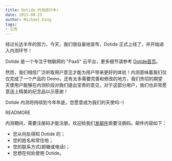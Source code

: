 ```yaml
---
title: Dotide 内测进行中!
date: 2013-08-25
author: Michael Ding
tags:
- 公告
---
```


经过长达半年的努力，今天，我们很自豪地宣布，Dotide 正式上线了，并开始进入内测环节！

Dotide 是一个专注于物联网的 "PaaS" 云平台，更多细节请参考 [Dotide首页](http://dotide.com)。

然而，我们相信广泛听取用户意见才能为用户带来更好的体验！内测意味着我们仅仅完成了一个产品的 Demo，还有太多需要完善和修改的地方，我们热切的期望天使用户能够在内测阶段对我们提出宝贵的意见，对于这部分用户，我们也非常愿意送上精美的纪念品以示感谢！

Dotide 内测将持续到今年年底，您愿意成为我们的天使吗:-)

READMORE

内测期间，需要注册码才能注册。欢迎给我们[发邮件](mailto:support@dotide.com)索要注册码。邮件内容如下：

* 您从何处得知 Dotide 的；
* 您的姓名和常住地；
* 您的联系方式(邮箱或电话)；
* 您想在何处使用 Dotide。
